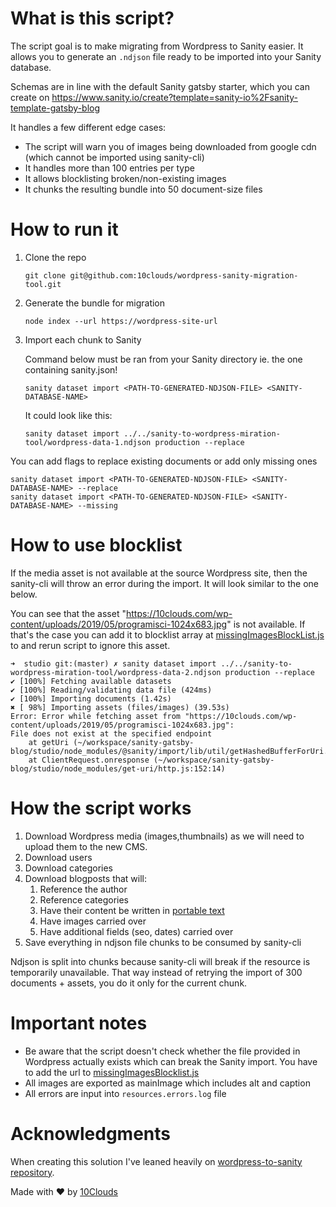 # What is this script?

The script goal is to make migrating from Wordpress to Sanity easier. It allows you to generate an `.ndjson` file ready to be imported into your Sanity database.

Schemas are in line with the default Sanity gatsby starter, which you can create on https://www.sanity.io/create?template=sanity-io%2Fsanity-template-gatsby-blog

It handles a few different edge cases:
- The script will warn you of images being downloaded from google cdn (which cannot be imported using sanity-cli)
- It handles more than 100 entries per type
- It allows blocklisting broken/non-existing images
- It chunks the resulting bundle into 50 document-size files


# How to run it

1. Clone the repo

   ```
   git clone git@github.com:10clouds/wordpress-sanity-migration-tool.git
   ```

2. Generate the bundle for migration
   ```
   node index --url https://wordpress-site-url
   ```
3. Import each chunk to Sanity

   Command below must be ran from your Sanity directory ie. the one containing sanity.json!

   ```
   sanity dataset import <PATH-TO-GENERATED-NDJSON-FILE> <SANITY-DATABASE-NAME>
   ```

   It could look like this:

   ```
   sanity dataset import ../../sanity-to-wordpress-miration-tool/wordpress-data-1.ndjson production --replace
   ```

You can add flags to replace existing documents or add only missing ones

```
sanity dataset import <PATH-TO-GENERATED-NDJSON-FILE> <SANITY-DATABASE-NAME> --replace 
sanity dataset import <PATH-TO-GENERATED-NDJSON-FILE> <SANITY-DATABASE-NAME> --missing 
```

# How to use blocklist

If the media asset is not available at the source Wordpress site, then the sanity-cli will throw an error during the import. It will look similar to the one below.

You can see that the asset "https://10clouds.com/wp-content/uploads/2019/05/programisci-1024x683.jpg" is not available. If that's the case you can add it to blocklist array at [missingImagesBlockList.js](missingImagesBlockList.js) to and rerun script to ignore this asset.

```
➜  studio git:(master) ✗ sanity dataset import ../../sanity-to-wordpress-miration-tool/wordpress-data-2.ndjson production --replace
✔ [100%] Fetching available datasets
✔ [100%] Reading/validating data file (424ms)
✔ [100%] Importing documents (1.42s)
✖ [ 98%] Importing assets (files/images) (39.53s)
Error: Error while fetching asset from "https://10clouds.com/wp-content/uploads/2019/05/programisci-1024x683.jpg":
File does not exist at the specified endpoint
    at getUri (~/workspace/sanity-gatsby-blog/studio/node_modules/@sanity/import/lib/util/getHashedBufferForUri.js:44:14)
    at ClientRequest.onresponse (~/workspace/sanity-gatsby-blog/studio/node_modules/get-uri/http.js:152:14)

```

# How the script works

1. Download Wordpress media (images,thumbnails) as we will need to upload them to the new CMS.
2. Download users
3. Download categories
4. Download blogposts that will:
   1. Reference the author
   2. Reference categories
   3. Have their content be written in [portable text](https://www.sanity.io/guides/introduction-to-portable-text)
   4. Have images carried over
   5. Have additional fields (seo, dates) carried over
5. Save everything in ndjson file chunks to be consumed by sanity-cli

Ndjson is split into chunks because sanity-cli will break if the resource is temporarily unavailable. That way instead of retrying the import of 300 documents + assets, you do it only for the current chunk.

# Important notes

- Be aware that the script doesn't check whether the file provided in Wordpress actually exists which can break the Sanity import. You have to add the url to  [missingImagesBlocklist.js](missingImagesBlocklist.js)
- All images are exported as mainImage which includes alt and caption
- All errors are input into `resources.errors.log` file

# Acknowledgments

When creating this solution I've leaned heavily on [wordpress-to-sanity repository](https://github.com/kmelve/wordpress-to-sanity).

Made with :heart: by [10Clouds](https://10clouds.com/)